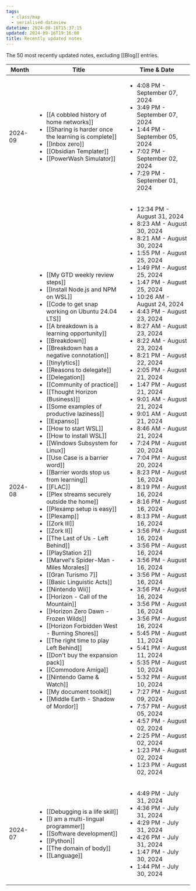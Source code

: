 ```yaml
---
tags:
  - class/map
  - serialised-dataview
datetime: 2024-08-16T15:37:15
updated: 2024-09-16T19:16:00
title: Recently updated notes
---
```

The 50 most recently updated notes, excluding [[Blog]] entries.

<!-- QueryToSerialize: table without id row.key as Month, rows.file.link as Title, rows.datetime as "Time & Date" from "Quartz/notes" and -#class/blog sort date(datetime) desc limit 50 flatten dateformat(datetime,"yyyy-MM") as month group by dateformat(datetime,"yyyy-MM") sort rows.month desc -->
<!-- SerializedQuery: table without id row.key as Month, rows.file.link as Title, rows.datetime as "Time & Date" from "Quartz/notes" and -#class/blog sort date(datetime) desc limit 50 flatten dateformat(datetime,"yyyy-MM") as month group by dateformat(datetime,"yyyy-MM") sort rows.month desc -->

| Month   | Title                                                                                                                                                                                                                                                                                                                                                                                                                                                                                                                                                                                                                                                                                                                                                                                                                                                                                                                                                                                                                                                                                                                                                                                                                                                                                                                                                                                                                                                                                                                                                                                                                                                                                                                                                                                                                                                                                                                                                                                                                                                                                                                                                                                                                                                                                                                                                                                                                                                                                                                                                                                                                                                                                                                                                                                                                                                                                                                                                                                                                                                                                                                                                         | Time & Date                                                                                                                                                                                                                                                                                                                                                                                                                                                                                                                                                                                                                                                                                                                                                                                                                                                                                                                                                                                                                                                                                                                                                                                                                                                                                                                                                                               |
| ------- | ------------------------------------------------------------------------------------------------------------------------------------------------------------------------------------------------------------------------------------------------------------------------------------------------------------------------------------------------------------------------------------------------------------------------------------------------------------------------------------------------------------------------------------------------------------------------------------------------------------------------------------------------------------------------------------------------------------------------------------------------------------------------------------------------------------------------------------------------------------------------------------------------------------------------------------------------------------------------------------------------------------------------------------------------------------------------------------------------------------------------------------------------------------------------------------------------------------------------------------------------------------------------------------------------------------------------------------------------------------------------------------------------------------------------------------------------------------------------------------------------------------------------------------------------------------------------------------------------------------------------------------------------------------------------------------------------------------------------------------------------------------------------------------------------------------------------------------------------------------------------------------------------------------------------------------------------------------------------------------------------------------------------------------------------------------------------------------------------------------------------------------------------------------------------------------------------------------------------------------------------------------------------------------------------------------------------------------------------------------------------------------------------------------------------------------------------------------------------------------------------------------------------------------------------------------------------------------------------------------------------------------------------------------------------------------------------------------------------------------------------------------------------------------------------------------------------------------------------------------------------------------------------------------------------------------------------------------------------------------------------------------------------------------------------------------------------------------------------------------------------------------------------------------- | ----------------------------------------------------------------------------------------------------------------------------------------------------------------------------------------------------------------------------------------------------------------------------------------------------------------------------------------------------------------------------------------------------------------------------------------------------------------------------------------------------------------------------------------------------------------------------------------------------------------------------------------------------------------------------------------------------------------------------------------------------------------------------------------------------------------------------------------------------------------------------------------------------------------------------------------------------------------------------------------------------------------------------------------------------------------------------------------------------------------------------------------------------------------------------------------------------------------------------------------------------------------------------------------------------------------------------------------------------------------------------------------- |
| 2024-09 | <ul><li>[[A cobbled history of home networks]]</li><li>[[Sharing is harder once the learning is complete]]</li><li>[[Inbox zero]]</li><li>[[Obsidian Templater]]</li><li>[[PowerWash Simulator]]</li></ul>                                                                                                                                                                                                                                                                                                                                                                                                                                                                                                                                                                                                                                                                                                                                                                                                                                                                                                                                                                                                                                                                                                                                                                                                                                                                                                                                                                                                                                                                                                                                                                                                                                                                                                                                                                                                                                                                                                                                                                                                                                                                                                                                                                                                                                                                                                                                                                                                                                                                                                                                                                                                                                                                                                                     | <ul><li>4:08 PM - September 07, 2024</li><li>3:49 PM - September 07, 2024</li><li>1:44 PM - September 05, 2024</li><li>7:02 PM - September 02, 2024</li><li>7:29 PM - September 01, 2024</li></ul>                                                                                                                                                                                                                                                                                                                                                                                                                                                                                                                                                                                                                                                                                                                                                                                                                                                                                                                                                                                                                                                                                                                                                                                        |
| 2024-08 | <ul><li>[[My GTD weekly review steps]]</li><li>[[Install Node.js and NPM on WSL]]</li><li>[[Code to get snap working on Ubuntu 24.04 LTS]]</li><li>[[A breakdown is a learning opportunity]]</li><li>[[Breakdown]]</li><li>[[Breakdown has a negative connotation]]</li><li>[[tinylytics]]</li><li>[[Reasons to delegate]]</li><li>[[Delegation]]</li><li>[[Community of practice]]</li><li>[[Thought Horizon (Business)]]</li><li>[[Some examples of productive laziness]]</li><li>[[Expanso]]</li><li>[[How to start WSL]]</li><li>[[How to install WSL]]</li><li>[[Windows Subsystem for Linux]]</li><li>[[Use Case is a barrier word]]</li><li>[[Barrier words stop us from learning]]</li><li>[[FLAC]]</li><li>[[Plex streams securely outside the home]]</li><li>[[Plexamp setup is easy]]</li><li>[[Plexamp]]</li><li>[[Zork III]]</li><li>[[Zork II]]</li><li>[[The Last of Us - Left Behind]]</li><li>[[PlayStation 2]]</li><li>[[Marvel's Spider-Man - Miles Morales]]</li><li>[[Gran Turismo 7]]</li><li>[[Basic Linguistic Acts]]</li><li>[[Nintendo Wii]]</li><li>[[Horizon - Call of the Mountain]]</li><li>[[Horizon Zero Dawn - Frozen Wilds]]</li><li>[[Horizon Forbidden West - Burning Shores]]</li><li>[[The right time to play Left Behind]]</li><li>[[Don't buy the expansion pack]]</li><li>[[Commodore Amiga]]</li><li>[[Nintendo Game & Watch]]</li><li>[[My document toolkit]]</li><li>[[Middle Earth - Shadow of Mordor]]</li></ul> | <ul><li>12:34 PM - August 31, 2024</li><li>8:23 AM - August 30, 2024</li><li>8:21 AM - August 30, 2024</li><li>1:55 PM - August 25, 2024</li><li>1:49 PM - August 25, 2024</li><li>1:47 PM - August 25, 2024</li><li>10:26 AM - August 24, 2024</li><li>4:43 PM - August 23, 2024</li><li>8:27 AM - August 23, 2024</li><li>8:22 AM - August 23, 2024</li><li>8:21 PM - August 22, 2024</li><li>2:05 PM - August 21, 2024</li><li>1:47 PM - August 21, 2024</li><li>9:01 AM - August 21, 2024</li><li>9:01 AM - August 21, 2024</li><li>8:46 AM - August 21, 2024</li><li>7:24 PM - August 20, 2024</li><li>7:04 PM - August 20, 2024</li><li>8:23 PM - August 16, 2024</li><li>8:19 PM - August 16, 2024</li><li>8:16 PM - August 16, 2024</li><li>8:13 PM - August 16, 2024</li><li>3:56 PM - August 16, 2024</li><li>3:56 PM - August 16, 2024</li><li>3:56 PM - August 16, 2024</li><li>3:56 PM - August 16, 2024</li><li>3:56 PM - August 16, 2024</li><li>3:56 PM - August 16, 2024</li><li>3:56 PM - August 16, 2024</li><li>5:45 PM - August 11, 2024</li><li>5:41 PM - August 11, 2024</li><li>5:35 PM - August 10, 2024</li><li>5:32 PM - August 10, 2024</li><li>7:27 PM - August 09, 2024</li><li>7:57 PM - August 05, 2024</li><li>4:57 PM - August 02, 2024</li><li>2:25 PM - August 02, 2024</li><li>1:23 PM - August 02, 2024</li><li>1:23 PM - August 02, 2024</li></ul> |
| 2024-07 | <ul><li>[[Debugging is a life skill]]</li><li>[[I am a multi-lingual programmer]]</li><li>[[Software development]]</li><li>[[Python]]</li><li>[[The domain of body]]</li><li>[[Language]]</li></ul>                                                                                                                                                                                                                                                                                                                                                                                                                                                                                                                                                                                                                                                                                                                                                                                                                                                                                                                                                                                                                                                                                                                                                                                                                                                                                                                                                                                                                                                                                                                                                                                                                                                                                                                                                                                                                                                                                                                                                                                                                                                                                                                                                                                                                                                                                                                                                                                                                                                                                                                                                                                                                                                                                                                             | <ul><li>4:49 PM - July 31, 2024</li><li>4:36 PM - July 31, 2024</li><li>4:29 PM - July 31, 2024</li><li>4:26 PM - July 31, 2024</li><li>1:47 PM - July 30, 2024</li><li>1:44 PM - July 30, 2024</li></ul>                                                                                                                                                                                                                                                                                                                                                                                                                                                                                                                                                                                                                                                                                                                                                                                                                                                                                                                                                                                                                                                                                                                                                                                 |
<!-- SerializedQuery END -->
